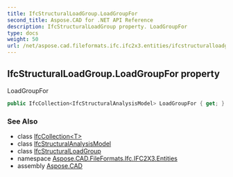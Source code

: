 ```yaml
---
title: IfcStructuralLoadGroup.LoadGroupFor
second_title: Aspose.CAD for .NET API Reference
description: IfcStructuralLoadGroup property. LoadGroupFor
type: docs
weight: 50
url: /net/aspose.cad.fileformats.ifc.ifc2x3.entities/ifcstructuralloadgroup/loadgroupfor/
---
```

## IfcStructuralLoadGroup.LoadGroupFor property

LoadGroupFor

```csharp
public IfcCollection<IfcStructuralAnalysisModel> LoadGroupFor { get; }
```

### See Also

* class [IfcCollection&lt;T&gt;](../../../aspose.cad.fileformats.ifc/ifccollection-1/)
* class [IfcStructuralAnalysisModel](../../ifcstructuralanalysismodel/)
* class [IfcStructuralLoadGroup](../)
* namespace [Aspose.CAD.FileFormats.Ifc.IFC2X3.Entities](../../ifcstructuralloadgroup/)
* assembly [Aspose.CAD](../../../)


